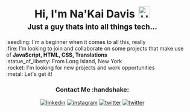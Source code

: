 <h1 style="text-align: center;margin-bottom: 5px;">Hi, I'm Na'Kai Davis<img src="https://raw.githubusercontent.com/iampavangandhi/iampavangandhi/master/gifs/Hi.gif" alt="Hi" style="width: 30px;margin-left: 10px;"></h1>
<h3 style="font-size: 1.2rem; text-align: center;margin: 0 0 20px 0;">Just a guy thats into all things tech...</h3>

<ul style="list-style: none;">
<li>:seedling: I'm a beginner when it comes to all this, really</li>
<li>:fire: I’m looking to join and collaborate on some projects that make use of <strong> JavaScript, HTML, CSS, Translations</strong></li>
<li>:statue_of_liberty: From Long Island, New York</li>
<li>:rocket: I'm looking for new projects and work opportunities</li>
<li>:metal: Let's get it!</li>
</ul>
<div align="center">
<h3>Contact Me :handshake:</h3>
<a href="linkedin.com/in/nakai-davis" target="_blank"><img src="https://img.shields.io/badge/-Na'Kai_Davis-black?logo=linkedin&style=flat-square" alt="linkedin"></a>
<a href="https://www.instagram.com/nak.ai" target="_blank"><img src="https://img.shields.io/badge/-nak.ai-black?logo=instagram&textColor=white&style=flat-square" alt="instagram"/></a>
<a href="https://twitter.com/nakdavis" target="_blank"><img src="https://img.shields.io/badge/-nakdavis-black?logo=twitter&logoColor=white&style=flat-square" alt="twitter"/></a>
<a href="mailto:nakai.busy@gmail.com"><img src="https://img.shields.io/badge/-nakai.busy@gmail.com-black?logo=thunderbird&style=flat-square" alt="twitter"/></a>


